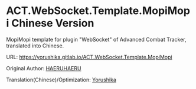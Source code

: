 # ACT.WebSocket.Template.MopiMopi Chinese Version
MopiMopi template for plugin "WebSocket" of Advanced Combat Tracker, translated into Chinese.

URL: https://yorushika.gitlab.io/ACT.WebSocket.Template.MopiMopi

Original Author: [HAERUHAERU](https://github.com/HAERUHAERU)

Translation(Chinese)/Optimization: [Yorushika](mailto:jeremiahshi@protonmail.com)
